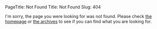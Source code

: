 PageTitle: Not Found
Title: Not Found
Slug: 404

I'm sorry, the page you were looking for was not found.  Please check
[the homepage](/) or [the archives](/archives.html) to see if you can find what you are looking for.
